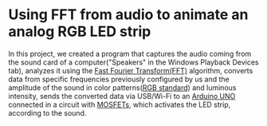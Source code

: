 # Using FFT from audio to animate an analog RGB LED strip

In this project, we created a program that captures the audio coming from the sound card of a computer("Speakers" in the Windows Playback Devices tab), analyzes it using the [Fast Fourier Transform(FFT)](https://en.wikipedia.org/wiki/Fast_Fourier_transform) algorithm, converts data from specific frequencies previously configured by us and the amplitude of the sound in color patterns([RGB standard](https://en.wikipedia.org/wiki/RGB_color_model)) and luminous intensity, sends the converted data via USB/Wi-Fi to an [Arduino UNO](https://store.arduino.cc/usa/arduino-uno-rev3) connected in a circuit with [MOSFETs](https://en.wikipedia.org/wiki/MOSFET), which activates the LED strip, according to the sound.

